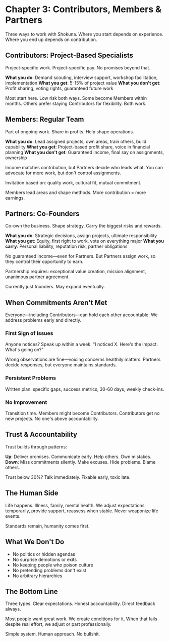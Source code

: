 # Chapter 3: Contributors, Members & Partners

Three ways to work with Shokuna. Where you start depends on experience. Where you end up depends on contribution.

## Contributors: Project-Based Specialists

Project-specific work. Project-specific pay. No promises beyond that.

**What you do**: Demand scouting, interview support, workshop facilitation, implementation
**What you get**: 5-15% of project value
**What you don't get**: Profit sharing, voting rights, guaranteed future work

Most start here. Low risk both ways. Some become Members within months. Others prefer staying Contributors for flexibility. Both work.

## Members: Regular Team

Part of ongoing work. Share in profits. Help shape operations.

**What you do**: Lead assigned projects, own areas, train others, build capability
**What you get**: Project-based profit share, voice in financial planning
**What you don't get**: Guaranteed income, final say on assignments, ownership

Income matches contribution, but Partners decide who leads what. You can advocate for more work, but don't control assignments.

Invitation based on: quality work, cultural fit, mutual commitment.

Members lead areas and shape methods. More contribution = more earnings.

## Partners: Co-Founders

Co-own the business. Shape strategy. Carry the biggest risks and rewards.

**What you do**: Strategic decisions, assign projects, ultimate responsibility
**What you get**: Equity, first right to work, vote on everything major
**What you carry**: Personal liability, reputation risk, partner obligations

No guaranteed income—even for Partners. But Partners assign work, so they control their opportunity to earn.

Partnership requires: exceptional value creation, mission alignment, unanimous partner agreement.

Currently just founders. May expand eventually.


## When Commitments Aren't Met

Everyone—including Contributors—can hold each other accountable. We address problems early and directly.

### First Sign of Issues
Anyone notices? Speak up within a week. "I noticed X. Here's the impact. What's going on?" 

Wrong observations are fine—voicing concerns healthily matters. Partners decide responses, but everyone maintains standards.

### Persistent Problems
Written plan: specific gaps, success metrics, 30-60 days, weekly check-ins.

### No Improvement
Transition time. Members might become Contributors. Contributors get no new projects. No one's above accountability.

## Trust & Accountability

Trust builds through patterns:

**Up**: Deliver promises. Communicate early. Help others. Own mistakes.
**Down**: Miss commitments silently. Make excuses. Hide problems. Blame others.

Trust below 30%? Talk immediately. Fixable early, toxic late.

## The Human Side

Life happens. Illness, family, mental health. We adjust expectations temporarily, provide support, reassess when stable. Never weaponize life events.

Standards remain, humanity comes first.

## What We Don't Do

- No politics or hidden agendas
- No surprise demotions or exits
- No keeping people who poison culture
- No pretending problems don't exist
- No arbitrary hierarchies

## The Bottom Line

Three types. Clear expectations. Honest accountability. Direct feedback always.

Most people want great work. We create conditions for it. When that fails despite real effort, we adjust or part professionally.

Simple system. Human approach. No bullshit.